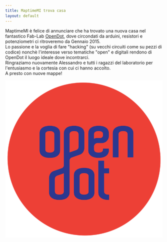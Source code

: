 ```yaml
---
title: MaptimeMI trova casa
layout: default
---
```


MaptimeMI è felice di annunciare che ha trovato una nuova casa nel fantastico Fab-Lab [OpenDot](http://www.opendotlab.it/it/contact), dove circondati da arduini, resistori e potenziometri ci ritroveremo da Gennaio 2015.  
Lo passione e la voglia di fare "hacking" (su vecchi circuiti come su pezzi di codice) nonchè l'interesse verso tematiche "open" e digitali rendono di OpenDot il luogo ideale dove incontrarci.  
Ringraziamo nuovamente Alessandro e tutti i ragazzi del laboratorio per l'entusiasmo e la cortesia con cui ci hanno accolto.  
A presto con nuove mappe! 

![logo-open-dot](img/logo-open-dot-small.png)
